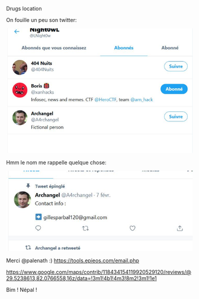 Drugs location

On fouille un peu son twitter:



![friends](https://github.com/jeanvivine/jeanvivine/blob/master/friends.JPG)



Hmm le nom me rappelle quelque chose:

![adressemail](https://github.com/jeanvivine/jeanvivine/blob/master/adressemail.JPG)



Merci @palenath :)
https://tools.epieos.com/email.php


https://www.google.com/maps/contrib/118434154119920529120/reviews/@29.5238613,82.0766558,16z/data=!3m1!4b1!4m3!8m2!3m1!1e1

Bim ! 
Népal !
